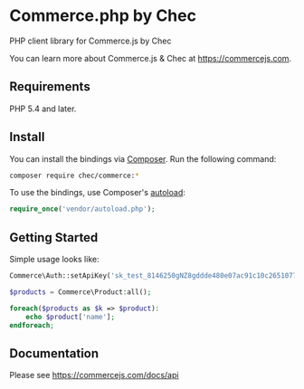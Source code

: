  # Commerce.php by Chec
PHP client library for Commerce.js by Chec

You can learn more about Commerce.js & Chec at https://commercejs.com.

## Requirements
PHP 5.4 and later.

## Install

You can install the bindings via [Composer](http://getcomposer.org/). Run the following command:

```bash
composer require chec/commerce:*
```

To use the bindings, use Composer's [autoload](https://getcomposer.org/doc/00-intro.md#autoloading):

```php
require_once('vendor/autoload.php');
```



## Getting Started

Simple usage looks like:

```php
Commerce\Auth::setApiKey('sk_test_8146250gNZ8gddde480e07ac91c10c2651077176aed27');

$products = Commerce\Product:all();

foreach($products as $k => $product):
	echo $product['name'];
endforeach;
```

## Documentation

Please see https://commercejs.com/docs/api 
